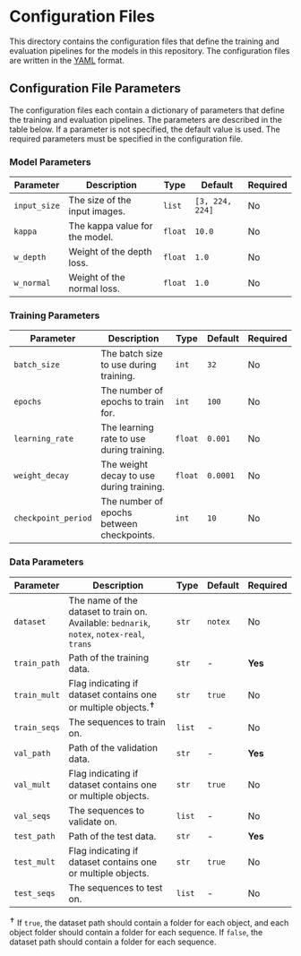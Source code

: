 # Configuration Files

This directory contains the configuration files that define the training and
evaluation pipelines for the models in this repository. The configuration files
are written in the [YAML](https://yaml.org/) format.

## Configuration File Parameters

The configuration files each contain a dictionary of parameters that define the training and evaluation pipelines. The parameters are described in the table below. If a parameter is not specified, the default value is used. The required parameters must be specified in the configuration file.

### Model Parameters

| Parameter | Description | Type | Default | Required |
| --------- | ----------- | ---- | ------- | -------- |
| `input_size` | The size of the input images. | `list` | `[3, 224, 224]` | No |
| `kappa` | The kappa value for the model. | `float` | `10.0` | No |
| `w_depth` | Weight of the depth loss. | `float` | `1.0` | No |
| `w_normal` | Weight of the normal loss. | `float` | `1.0` | No |

### Training Parameters

| Parameter | Description | Type | Default | Required |
| --------- | ----------- | ---- | ------- | -------- |
| `batch_size` | The batch size to use during training. | `int` | `32` | No |
| `epochs` | The number of epochs to train for. | `int` | `100` | No |
| `learning_rate` | The learning rate to use during training. | `float` | `0.001` | No |
| `weight_decay` | The weight decay to use during training. | `float` | `0.0001` | No |
| `checkpoint_period` | The number of epochs between checkpoints. | `int` | `10` | No |

### Data Parameters

| Parameter | Description | Type | Default | Required |
| --------- | ----------- | ---- | ------- | -------- |
| `dataset` | The name of the dataset to train on. Available: `bednarik`, `notex`, `notex-real`, `trans` | `str` | `notex` | No |
| `train_path` | Path of the training data. | `str` | - | __Yes__ |
| `train_mult` | Flag indicating if dataset contains one or multiple objects.<sup>&#10013;</sup> | `str` | `true` | No |
| `train_seqs` | The sequences to train on. | `list` | - | No |
| `val_path` | Path of the validation data. | `str` | - | __Yes__ |
| `val_mult` | Flag indicating if dataset contains one or multiple objects. | `str` | `true` | No |
| `val_seqs` | The sequences to validate on. | `list` | - | No |
| `test_path` | Path of the test data. | `str` | - | __Yes__ |
| `test_mult` | Flag indicating if dataset contains one or multiple objects. | `str` | `true` | No |
| `test_seqs` | The sequences to test on. | `list` | - | No |

<sup>&#10013;</sup> If `true`, the dataset path should contain a folder for each object, and each object folder should contain a folder for each sequence. If `false`, the dataset path should contain a folder for each sequence.

